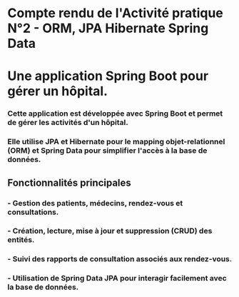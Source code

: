 # Compte rendu de l'Activité pratique N°2 - ORM, JPA Hibernate Spring Data
# Une application Spring Boot pour gérer un hôpital.
### Cette application est développée avec **Spring Boot** et permet de gérer les activités d'un **hôpital**.  
### Elle utilise **JPA** et **Hibernate** pour le mapping objet-relationnel (ORM) et **Spring Data** pour simplifier l'accès à la base de données.

## Fonctionnalités principales
### - Gestion des **patients**, **médecins**, **rendez-vous** et **consultations**.
### - Création, lecture, mise à jour et suppression (**CRUD**) des entités.
### - Suivi des **rapports de consultation** associés aux rendez-vous.
### - Utilisation de **Spring Data JPA** pour interagir facilement avec la base de données.
 
 
